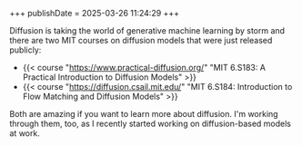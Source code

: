 +++
publishDate = 2025-03-26 11:24:29
+++

Diffusion is taking the world of generative machine learning by storm and there
are two MIT courses on diffusion models that were just released publicly:

- {{< course "https://www.practical-diffusion.org/" "MIT 6.S183: A Practical Introduction to Diffusion Models" >}}
- {{< course "https://diffusion.csail.mit.edu/" "MIT 6.S184: Introduction to Flow Matching and Diffusion Models" >}}

Both are amazing if you want to learn more about diffusion. I'm working through
them, too, as I recently started working on diffusion-based models at work.
